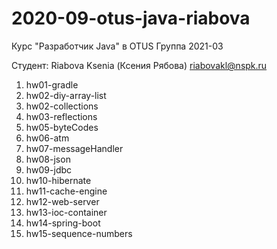 # 2020-09-otus-java-riabova

Курс "Разработчик Java" в OTUS
Группа 2021-03

Студент:
Riabova Ksenia (Ксения Рябова)
riabovakl@nspk.ru


1. hw01-gradle
2. hw02-diy-array-list
2. hw02-collections
3. hw03-reflections
5. hw05-byteCodes
6. hw06-atm
7. hw07-messageHandler
8. hw08-json
9. hw09-jdbc
10. hw10-hibernate
11. hw11-cache-engine
12. hw12-web-server
13. hw13-ioc-container
14. hw14-spring-boot
15. hw15-sequence-numbers

